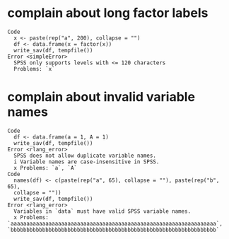 # complain about long factor labels

    Code
      x <- paste(rep("a", 200), collapse = "")
      df <- data.frame(x = factor(x))
      write_sav(df, tempfile())
    Error <simpleError>
      SPSS only supports levels with <= 120 characters
      Problems: `x`

# complain about invalid variable names

    Code
      df <- data.frame(a = 1, A = 1)
      write_sav(df, tempfile())
    Error <rlang_error>
      SPSS does not allow duplicate variable names.
      i Variable names are case-insensitive in SPSS.
      x Problems: `a`, `A`
    Code
      names(df) <- c(paste(rep("a", 65), collapse = ""), paste(rep("b", 65),
      collapse = ""))
      write_sav(df, tempfile())
    Error <rlang_error>
      Variables in `data` must have valid SPSS variable names.
      x Problems: `aaaaaaaaaaaaaaaaaaaaaaaaaaaaaaaaaaaaaaaaaaaaaaaaaaaaaaaaaaaaaaaaa`, `bbbbbbbbbbbbbbbbbbbbbbbbbbbbbbbbbbbbbbbbbbbbbbbbbbbbbbbbbbbbbbbbb`

